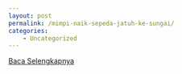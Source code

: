 ```yaml
---
layout: post
permalink: /mimpi-naik-sepeda-jatuh-ke-sungai/
categories:
    - Uncategorized
---
```


[Baca Selengkapnya](/04)